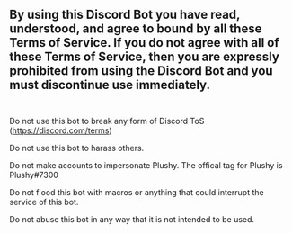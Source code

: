 ## By using this Discord Bot you have read, understood, and agree to bound by all these Terms of Service. If you do not agree with all of these Terms of Service, then you are expressly prohibited from using the Discord Bot and you must discontinue use immediately. <br><br>


Do not use this bot to break any form of Discord ToS (https://discord.com/terms)<br>


Do not use this bot to harass others.<br>


Do not make accounts to impersonate Plushy. The offical tag for Plushy is Plushy#7300<br>


Do not flood this bot with macros or anything that could interrupt the service of this bot.<br>


Do not abuse this bot in any way that it is not intended to be used.<br>
